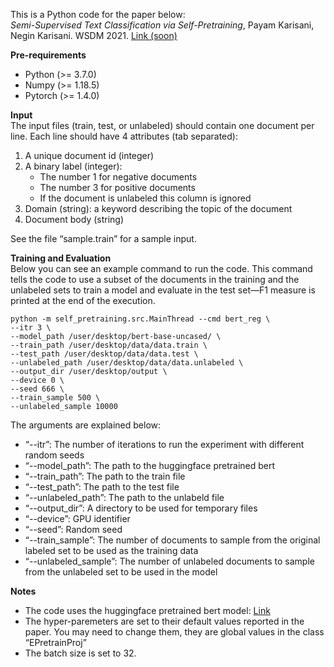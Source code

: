 This is a Python code for the paper below: <br/>
*Semi-Supervised Text Classification via Self-Pretraining*, Payam Karisani, Negin Karisani. WSDM 2021. [Link (soon)]()

**Pre-requirements**
- Python (>= 3.7.0)
- Numpy (>= 1.18.5)
- Pytorch (>= 1.4.0)

**Input**<br/>
The input files (train, test, or unlabeled) should contain one document per line. Each line should have 4 attributes (tab separated):
1) A unique document id (integer)
2) A binary label (integer):
	- The number 1 for negative documents
	- The number 3 for positive documents
	- If the document is unlabeled this column is ignored
3) Domain (string): a keyword describing the topic of the document
4) Document body (string)

See the file “sample.train” for a sample input.

**Training and Evaluation**<br/>
Below you can see an example command to run the code. This command tells the code to use a subset of the documents in the training and the unlabeled sets to train a model and evaluate in the test set—F1 measure is printed at the end of the execution.
```
python -m self_pretraining.src.MainThread --cmd bert_reg \
--itr 3 \
--model_path /user/desktop/bert-base-uncased/ \
--train_path /user/desktop/data/data.train \
--test_path /user/desktop/data/data.test \
--unlabeled_path /user/desktop/data/data.unlabeled \
--output_dir /user/desktop/output \
--device 0 \
--seed 666 \
--train_sample 500 \
--unlabeled_sample 10000 
```

The arguments are explained below:
- “--itr”: The number of iterations to run the experiment with different random seeds
- “--model_path”: The path to the huggingface pretrained bert
- “--train_path”: The path to the train file
- “--test_path”: The path to the test file
- “--unlabeled_path”: The path to the unlabeld file
- “--output_dir”: A directory to be used for temporary files
- “--device”: GPU identifier
- “--seed”: Random seed
- “--train_sample”: The number of documents to sample from the original labeled set to be used as the training data
- “--unlabeled_sample”: The number of unlabeled documents to sample from the unlabeled set to be used in the model

**Notes**
- The code uses the huggingface pretrained bert model: [Link](https://github.com/huggingface/transformers)
- The hyper-paremeters are set to their default values reported in the paper. You may need to change them, they are global values in the class “EPretrainProj”
- The batch size is set to 32.
